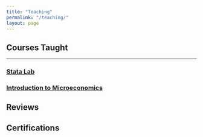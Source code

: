 ```yaml
---
title: "Teaching"
permalink: "/teaching/"
layout: page
---
```


## Courses Taught
---
### [Stata Lab](statalab.md) 
### [Introduction to Microeconomics](microecon.md)



## Reviews

## Certifications
